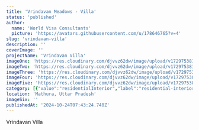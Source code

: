 ```yaml
---
title: 'Vrindavan Meadows - Villa'
status: 'published'
author:
  name: 'World Visa Consultants'
  picture: 'https://avatars.githubusercontent.com/u/178646765?v=4'
slug: 'vrindavan-villa'
description: ''
coverImage: ''
projectName: 'Vrindavan Villa'
imageOne: 'https://res.cloudinary.com/djvvz62dw/image/upload/v1729753815/greywall/projects/Vrindavan%20Villa/vrindavan-1_qd7t9c.jpg'
imageTwo: 'https://res.cloudinary.com/djvvz62dw/image/upload/v1729753816/greywall/projects/Vrindavan%20Villa/vrindavan-3_taiw3v.jpg'
imageThree: 'https://res.cloudinary.com/djvvz62dw/image/upload/v1729753818/greywall/projects/Vrindavan%20Villa/vrindavan-4_qcm083.jpg'
imageFour: 'https://res.cloudinary.com/djvvz62dw/image/upload/v1729753820/greywall/projects/Vrindavan%20Villa/vrindavan-9_oqrtei.jpg'
imageFive: 'https://res.cloudinary.com/djvvz62dw/image/upload/v1729753818/greywall/projects/Vrindavan%20Villa/vrindavan-7_ekkx25.jpg'
category: [{"value":"residentialInterior","label":"residential-interior"}]
location: 'Mathura, Uttar Pradesh'
imageSix: ''
publishedAt: '2024-10-24T07:43:24.740Z'
---
```


Vrindavan Villa